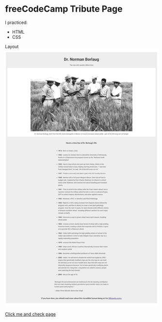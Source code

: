 # freeCodeCamp Tribute Page

I practiced:
* HTML
* CSS

Layout 
![](images/freeCodeCamp-Tribute-Page.png)

[Click me and check page](https://tribute-page.freecodecamp.rocks/)

